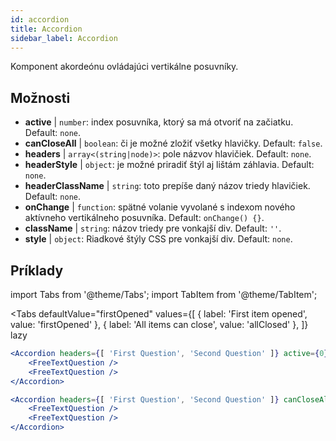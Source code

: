 ```yaml
---
id: accordion
title: Accordion
sidebar_label: Accordion
---
```


Komponent akordeónu ovládajúci vertikálne posuvníky.

## Možnosti

* __active__ | `number`: index posuvníka, ktorý sa má otvoriť na začiatku. Default: `none`.
* __canCloseAll__ | `boolean`: či je možné zložiť všetky hlavičky. Default: `false`.
* __headers__ | `array<(string|node)>`: pole názvov hlavičiek. Default: `none`.
* __headerStyle__ | `object`: je možné priradiť štýl aj lištám záhlavia. Default: `none`.
* __headerClassName__ | `string`: toto prepíše daný názov triedy hlavičiek. Default: `none`.
* __onChange__ | `function`: spätné volanie vyvolané s indexom nového aktívneho vertikálneho posuvníka. Default: `onChange() {}`.
* __className__ | `string`: názov triedy pre vonkajší div. Default: `''`.
* __style__ | `object`: Riadkové štýly CSS pre vonkajší div. Default: `none`.


## Príklady

import Tabs from '@theme/Tabs';
import TabItem from '@theme/TabItem';

<Tabs
    defaultValue="firstOpened"
    values={[
        { label: 'First item opened', value: 'firstOpened' },
        { label: 'All items can close', value: 'allClosed' },
    ]}
    lazy
>
<TabItem value="firstOpened">

```jsx live
<Accordion headers={[ 'First Question', 'Second Question' ]} active={0} >
    <FreeTextQuestion />
    <FreeTextQuestion />
</Accordion>
```

</TabItem>
<TabItem value="allClosed">

```jsx live
<Accordion headers={[ 'First Question', 'Second Question' ]} canCloseAll >
    <FreeTextQuestion />
    <FreeTextQuestion />
</Accordion>
```

</TabItem>
</Tabs>

